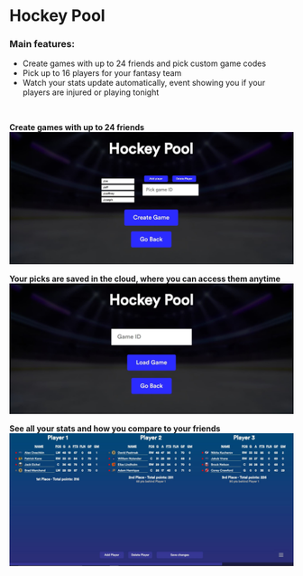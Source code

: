 # Hockey Pool

### Main features:

- Create games with up to 24 friends and pick custom game codes
- Pick up to 16 players for your fantasy team
- Watch your stats update automatically, event showing you if your players are injured or playing tonight

<br />

**Create games with up to 24 friends** ![new game](./images/screenshot_1.jpg)

**Your picks are saved in the cloud, where you can access them anytime** ![load game](./images/screenshot_2.jpg)

**See all your stats and how you compare to your friends** ![see stats](./images/screenshot_3.jpg)
